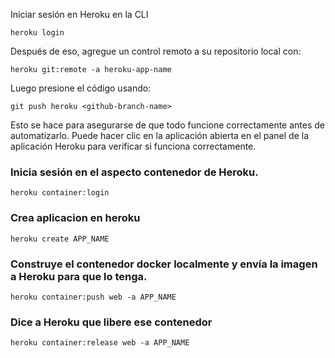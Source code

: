 Iniciar sesión en Heroku en la CLI

```
heroku login
```

Después de eso, agregue un control remoto a su repositorio local con:

```
heroku git:remote -a heroku-app-name
```

Luego presione el código usando:

```
git push heroku <github-branch-name>
```

Esto se hace para asegurarse de que todo funcione correctamente antes de automatizarlo. Puede hacer clic en la aplicación abierta en el panel de la aplicación Heroku para verificar si funciona correctamente.

### Inicia sesión en el aspecto contenedor de Heroku.

```
heroku container:login
```

### Crea aplicacion en heroku

```
heroku create APP_NAME
```

### Construye el contenedor docker localmente y envía la imagen a Heroku para que lo tenga.

```
heroku container:push web -a APP_NAME
```

### Dice a Heroku que libere ese contenedor

```
heroku container:release web -a APP_NAME
```
